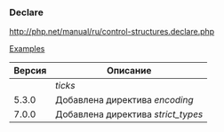 ### Declare

http://php.net/manual/ru/control-structures.declare.php

[Examples](./declare.php)

<table class="doctable informaltable">
   
<thead>
 <tr>
  <th>Версия</th>
  <th>Описание</th>
 </tr>

</thead>

<tbody class="tbody">
<tr>
  <td></td>
  <td> <em> ticks </em></td>
 </tr>
 <tr>
  <td>5.3.0</td>
  <td>Добавлена директива <em>encoding</em></td>
 </tr>

 <tr>
  <td>7.0.0</td>
  <td>Добавлена директива <em>strict_types</em></td>
 </tr>

</tbody>

</table>

